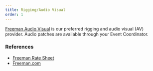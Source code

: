 ```yaml
---
title: Rigging/Audio Visual
order: 1
---
```


[Freeman Audio Visual](https://www.freeman.com/solutions/by-expertise/event-technology/production-technology) is our preferred rigging and audio visual (AV) provider. Audio patches are available through your Event Coordinator.

### References

- [Freeman Rate Sheet]('/#')
- [Freeman.com](https://www.freeman.com)

